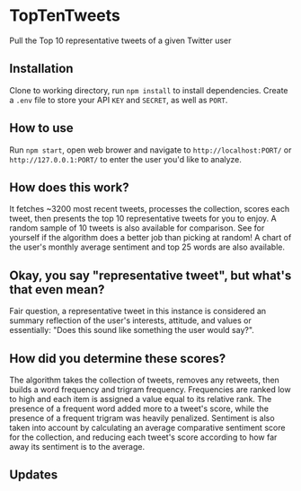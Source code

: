 # TopTenTweets
Pull the Top 10 representative tweets of a given Twitter user

## Installation
Clone to working directory, run `npm install` to install dependencies. Create a `.env` file to store your API `KEY` and `SECRET`, as well as `PORT`.

## How to use
Run `npm start`, open web brower and navigate to `http://localhost:PORT/` or `http://127.0.0.1:PORT/` to enter the user you'd like to analyze.

## How does this work?
It fetches ~3200 most recent tweets, processes the collection, scores each tweet, then presents the top 10 representative tweets for you to enjoy. A random sample of 10 tweets is also available for comparison. See for yourself if the algorithm does a better job than picking at random! A chart of the user's monthly average sentiment and top 25 words are also available.

## Okay, you say "representative tweet", but what's that even mean?
Fair question, a representative tweet in this instance is considered an summary reflection of the user's interests, attitude, and values or essentially: "Does this sound like something the user would say?".

## How did you determine these scores?
The algorithm takes the collection of tweets, removes any retweets, then builds a word frequency and trigram frequency. Frequencies are ranked low to high and each item is assigned a value equal to its relative rank. The presence of a frequent word added more to a tweet's score, while the presence of a frequent trigram was heavily penalized. Sentiment is also taken into account by calculating an average comparative sentiment score for the collection, and reducing each tweet's score according to how far away its sentiment is to the average.

## Updates
